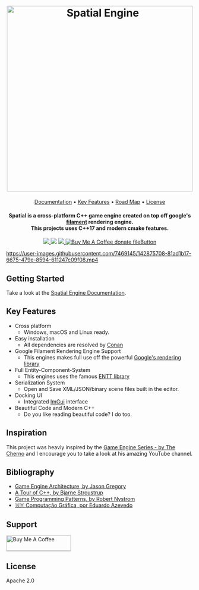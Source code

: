 <h1 align="center">
  <br>
  <a href="https://github.com/luizgabriel/Spatial.Engine"><img src="https://i.imgur.com/tkJzpLU.png" alt="Spatial Engine" width="500"></a>
</h1>

<p align="center">
  <a href="https://luizgabriel.github.io/Spatial.Engine/">Documentation</a> •
  <a href="#key-features">Key Features</a> •
  <a href="https://github.com/luizgabriel/Spatial.Engine/projects/2">Road Map</a> •
  <a href="https://github.com/luizgabriel/Spatial.Engine/blob/master/LICENSE">License</a>
</p>

<h4 align="center">
Spatial is a cross-platform C++ game engine created on top off google's <a href="https://github.com/google/filament">filament</a> rendering engine. <br>This projects uses C++17 and modern cmake features.
</h4>

<p align="center">
  <a href="https://github.com/luizgabriel/Spatial.Engine/actions/workflows/build-macos.yml">
    <img src="https://github.com/luizgabriel/Spatial.Engine/actions/workflows/build-macos.yml/badge.svg" />
  </a>

  <img src="https://img.shields.io/badge/code%20quality-A-brightgreen" />

  <a href="https://github.com/luizgabriel/Spatial.Engine/pulls">
    <img src="https://img.shields.io/badge/PRs-welcome-brightgreen.svg?style=shields" />
  </a>

  <a href="https://buymeacoffee.com/luizgabriel" title="Donate to this project using Buy Me A Coffee">
    <img src="https://img.shields.io/badge/buy%20me%20a%20coffee-donate-yellow.svg" alt="Buy Me A Coffee donate fileButton" />
  </a>
</p>

https://user-images.githubusercontent.com/7469145/142875708-81ad1b17-6675-479e-8594-611247c09f08.mp4

## Getting Started

Take a look at the [Spatial Engine Documentation](https://luizgabriel.github.io/Spatial.Engine/).

## Key Features

* Cross platform
    - Windows, macOS and Linux ready.
* Easy installation
    - All dependencies are resolved by [Conan](https://conan.io)
* Google Filament Rendering Engine Support
    - This engines makes full use off the powerful [Google's rendering library](https://github.com/google/filament)
* Full Entity-Component-System
    - This engines uses the famous [ENTT library](https://github.com/skypjack/entt)
* Serialization System
    - Open and Save XML/JSON/binary scene files built in the editor.
* Docking UI
    - Integrated [ImGui](https://github.com/ocornut/imgui) interface
* Beautiful Code and Modern C++
    - Do you like reading beautiful code? I do too.

## Inspiration

This project was heavly inspired by
the [Game Engine Series - by The Cherno](https://www.youtube.com/playlist?list=PLlrATfBNZ98dC-V-N3m0Go4deliWHPFwT) and I
encourage you to take a look at his amazing YouTube channel.

## Bibliography

- [Game Engine Architecture, by Jason Gregory](https://www.amazon.com.br/Engine-Architecture-Third-Jason-Gregory/dp/1138035459)
- [A Tour of C++, by Bjarne Stroustrup](https://www.amazon.com/Tour-2nd-Depth-Bjarne-Stroustrup/dp/0134997832)
- [Game Programming Patterns, by Robert Nystrom](https://www.amazon.com/dp/0990582906)
- [🇧🇷 Computação Gráfica, por Eduardo Azevedo](https://www.amazon.com.br/Computa%C3%A7%C3%A3o-Gr%C3%A1fica-Pr%C3%A1tica-Gera%C3%A7%C3%A3o-Imagens/dp/8535287795)

## Support

<a href="https://www.buymeacoffee.com/luizgabriel" target="_blank"><img src="https://www.buymeacoffee.com/assets/img/custom_images/orange_img.png" alt="Buy Me A Coffee" style="height: 41px !important;width: 174px !important;box-shadow: 0px 3px 2px 0px rgba(190, 190, 190, 0.5) !important;-webkit-box-shadow: 0px 3px 2px 0px rgba(190, 190, 190, 0.5) !important;" ></a>

## License

Apache 2.0


